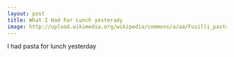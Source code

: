 ```yaml
---
layout: post
title: What I Had For Lunch yesterady
image: http://upload.wikimedia.org/wikipedia/commons/a/aa/Fusilli_pasta.jpg
---
```


I had pasta for lunch yesterday
